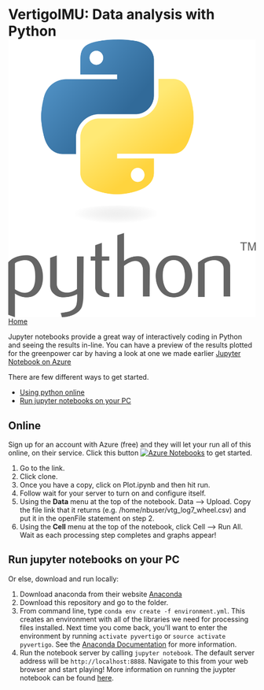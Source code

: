 # VertigoIMU: Data analysis with Python  <img style="float: right;" src="python-4.svg"> 
 



 
 [Home](index.md)
 
 


Jupyter notebooks provide a great way of interactively coding in Python and seeing the results in-line. You can have a preview of the results plotted for the greenpower car by having a look at one we made earlier [Jupyter Notebook on Azure](https://notebooks.azure.com/vertigo/libraries/python-dev/html/Plot.ipynb) 

There are few different ways to get started. 
* [Using python online](#online)
* [Run jupyter notebooks on your PC](#download)

## <a name = "online"></a>Online
Sign up for an account with Azure (free) and they will let your run all of this online, on their service. Click this button 
[![Azure Notebooks](https://notebooks.azure.com/launch.png)](https://notebooks.azure.com/vertigo/libraries/python-dev) to get started.
1. Go to the link.
2. Click clone.
3. Once you have a copy, click on Plot.ipynb and then hit run.
4. Follow wait for your server to turn on and configure itself.
5. Using the **Data** menu at the top of the notebook. Data --> Upload. Copy the file link that it returns (e.g. /home/nbuser/vtg_log7_wheel.csv) and put it in the openFile statement on step 2.
6. Using the **Cell** menu at the top of the notebook, click Cell --> Run All. Wait as each processing step completes and graphs appear!

## <a name = "download"></a> Run jupyter notebooks on your PC
Or else, download and run locally:
1. Download anaconda from their website [Anaconda](https://www.anaconda.com/download/)
2. Download this repository and go to the folder.
3. From command line, type `conda env create -f environment.yml`. This creates an environment with all of the libraries we need for processing files installed. Next time you come back, you'll want to enter the environment by running `activate pyvertigo` or `source activate pyvertigo`. See the [Anaconda Documentation](https://conda.io/docs/user-guide/tasks/manage-environments.html#activating-an-environment) for more information.
4. Run the notebook server by calling `jupyter notebook`. The default server address will be `http://localhost:8888`. Navigate to this from your web browser and start playing! More information on running the juypter notebook can be found [here](https://jupyter-notebook-beginner-guide.readthedocs.io/en/latest/execute.html).


